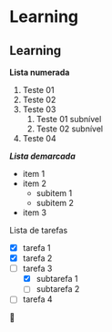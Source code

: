 # Learning
## Learning

**Lista numerada**
1. Teste 01
2. Teste 02
0. Teste 03
   1. Teste 01 subnível
   1. Teste 02 subnível
0. Teste 04

__*Lista demarcada*__
* item 1
* item 2
   * subitem 1
   * subitem 2
* item 3

Lista de tarefas
 - [x] tarefa 1
 - [x] tarefa 2
 - [ ] tarefa 3
    - [x] subtarefa 1
    - [ ] subtarefa 2
 - [ ] tarefa 4
 
  :vulcan_salute:
